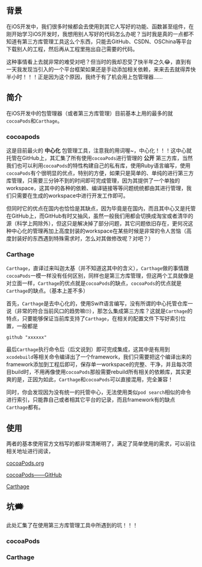 ## 背景

在iOS开发中，我们很多时候都会去使用到其它人写好的功能、函数甚至组件，在刚开始学习iOS开发时，我想用别人写好的代码怎么办呢？当时我是真的一点都不知道有第三方库管理工具这么个东西，只能去GitHub、CSDN、OSChina等平台下载别人的工程，然后再从工程里拖出自己需要的代码。

这种事情看上去就非常的难受对吧？但当时的我却忍受了快半年之久😂，直到有一天我发现当引入的一个平台框架如果还是手动添加相关依赖，来来去去就得弄快半小时！！！正是因为这个原因，我终于有了机会用上包管理器......


## 简介

在iOS开发中的包管理器（或者第三方库管理）目前基本上用的最多的就`cocoaPods`和`Carthage`。

### cocoapods

这是目前最火的 **中心化** 包管理工具，注意我的用词喔~，中心化！！！这中心就托管在GitHub上，其汇集了所有使用`cocoaPods`进行管理的 **公开** 第三方库，当然我们也可以利用`cocoaPods`的特性构建自己的私有库，使用Ruby语言编写，使用`cocoaPods`有个很明显的优点，特别的方便，如果只是简单的、单纯的进行第三方库管理，只需要三分钟不到的时间即可完成管理，因为其提供了一个单独的workspace，这其中的各种的依赖、编译链接等等问题统统都由其进行管理，我们只需要在生成的workspace中进行开发工作即可。

但同时它的优点在国内也恰恰是其缺点，因为毕竟是在国内，而且其中心又是托管在GitHub上，而GitHub有时又抽风，虽然一般我们用都会切换成淘宝或者清华的源（科学上网除外），但这只是解决掉了部分问题，其它问题依旧存在，更何况这种中心化的管理再加上高度封装的workspace在某些时候是非常的令人苦恼（高度封装好的东西遇到特殊需求时，怎么对其做修改呢？对吧？）

### Carthage

`Carthage`，直译过来叫迦太基（并不知道这其中的含义），`Carthage`做的事情跟`cocoaPods`一模一样没有任何区别，同样也是第三方库管理，但这两个工具就像是对立面一样，`Carthage`的优点就是`cocoaPods`的缺点，`cocoaPods`的优点就是`Carthage`的缺点。（基本上差不多）

首先，`Carthage`是去中心化的，使用Swift语言编写，没有所谓的中心托管仓库一说（非常的符合当前风口的趋势嘛🙄），那怎么集成第三方库？这就是`Carthage`的特点，只要能够保证当前库支持了`Carthage`，在相关的配置文件下写好索引位置，一般都是
```
github "xxxxxx"
```
最后`Carthage`执行命令后（后文说到）即可完成集成，这其中是有用到`xcodebuild`等相关命令编译出了一个framework，我们只需要把这个编译出来的framework添加到工程后即可，保存单一workspace的完整、干净，并且每次项目build时，不用再像使用`cocoaPods`那般需要rebuild所有相关的依赖库，其实更爽的是，正因为如此，`Carthage`和`cocoaPods`可以直接混用，完全兼容！

同时，你会发现因为没有统一的托管中心，无法使用类似`pod search`相似的命令进行索引，只能靠自己或者相其它平台的记录，而且framework有的缺点`Carthage`都有。


## 使用

两者的基本使用官方文档写的都非常清晰明了，满足了简单使用的需求，可以前往相关地址进行阅读，

 [cocoaPods.org](https://cocoapods.org/)

 [cocoaPods——GitHub](https://github.com/CocoaPods/CocoaPods)

[Carthage](https://github.com/Carthage/Carthage)


## 坑🗯

此处汇集了在使用第三方库管理工具中所遇到的坑！！！


### cocoaPods


### Carthage
